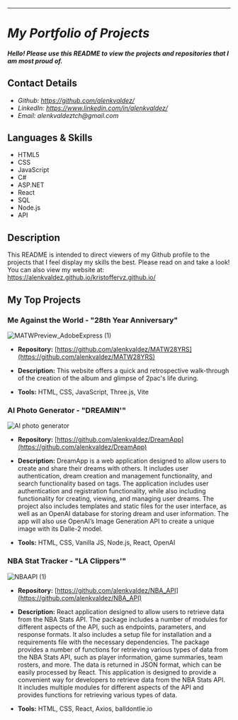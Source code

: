 ---
<My project portfolio README.md file for github>

# _My Portfolio of Projects_

#### _Hello! Please use this README to view the projects and repositories that I am most proud of._

## Contact Details

<!-- * _Website: currently working-->
* _Github: https://github.com/alenkvaldez/_
* _LinkedIn: https://www.linkedin.com/in/alenkvaldez/_
* _Email: alenkvaldeztch@gmail.com_

## Languages & Skills
* HTML5
* CSS
* JavaScript
* C#
* ASP.NET
* React
* SQL
* Node.js
* API

## Description

This README is intended to direct viewers of my
Github profile to the projects that I feel 
display my skills the best. Please read on and take a look!
You can also view my website at: https://alenkvaldez.github.io/kristoffervz.github.io/

## My Top Projects

###  Me Against the World - "28th Year Anniversary"
<!--* **View Project:**  http://www.insertpage.com-->
![MATWPreview_AdobeExpress (1)](https://user-images.githubusercontent.com/116237490/224577446-a28264c2-8e06-4197-86a5-37545dfad655.gif)

  * **Repository:**  [https://github.com/alenkvaldez/MATW28YRS](https://github.com/alenkvaldez/MATW28YRS)
  * **Description:**  This website offers a quick and retrospective walk-through of the creation of the album and glimpse of 2pac's life during.
 
  * **Tools:** HTML, CSS, JavaScript, Three.js, Vite

 ### AI Photo Generator - "DREAMIN'"
 
 ![AI photo generator](https://user-images.githubusercontent.com/116237490/234416593-c9f9be02-867a-40ea-9dd5-2a4193baaa66.gif)
 
   * **Repository:**  [https://github.com/alenkvaldez/DreamApp](https://github.com/alenkvaldez/DreamApp)
   * **Description:**  DreamApp is a web application designed to allow users to create and share their dreams with others. It includes user authentication, dream creation and management functionality, and search functionality based on tags.
The application includes user authentication and registration functionality, while also including functionality for creating, viewing, and managing user dreams. The project also includes templates and static files for the user interface, as well as an OpenAI database for storing dream and user information. The app will also use OpenAI’s Image Generation API to create a unique image with its Dalle-2 model.
  
   * **Tools:** HTML, CSS, Vanilla JS, Node.js, React, OpenAI
 
  ### NBA Stat Tracker - "LA Clippers'"
 
 ![NBAAPI (1)](https://user-images.githubusercontent.com/116237490/234427167-3618a4d8-6dfe-4aff-8fc0-063458fbf177.gif)

 * **Repository:**  [https://github.com/alenkvaldez/NBA_API](https://github.com/alenkvaldez/NBA_API)
 * **Description:** React application designed to allow users to retrieve data from the NBA Stats API.
The package includes a number of modules for different aspects of the API, such as endpoints, parameters, and response formats. It also includes a setup file for installation and a requirements file with the necessary dependencies.
The package provides a number of functions for retrieving various types of data from the NBA Stats API, such as player information, game summaries, team rosters, and more. The data is returned in JSON format, which can be easily processed by React. This application is designed to provide a convenient way for developers to retrieve data from the NBA Stats API. It includes multiple modules for different aspects of the API and provides functions for retrieving various types of data.
 
  * **Tools:** HTML, CSS, React, Axios, balldontlie.io
